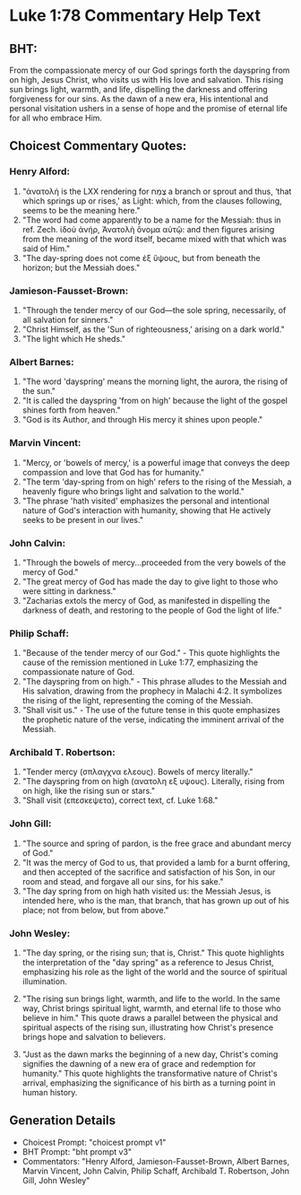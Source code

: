 # Luke 1:78 Commentary Help Text

## BHT:
From the compassionate mercy of our God springs forth the dayspring from on high, Jesus Christ, who visits us with His love and salvation. This rising sun brings light, warmth, and life, dispelling the darkness and offering forgiveness for our sins. As the dawn of a new era, His intentional and personal visitation ushers in a sense of hope and the promise of eternal life for all who embrace Him.

## Choicest Commentary Quotes:
### Henry Alford:
1. "ἀνατολή is the LXX rendering for צֶמַח a branch or sprout and thus, ‘that which springs up or rises,' as Light: which, from the clauses following, seems to be the meaning here."
2. "The word had come apparently to be a name for the Messiah: thus in ref. Zech. ἰδοὺ ἀνήρ, Ἀνατολὴ ὄνομα αὐτῷ: and then figures arising from the meaning of the word itself, became mixed with that which was said of Him."
3. "The day-spring does not come ἐξ ὕψους, but from beneath the horizon; but the Messiah does."

### Jamieson-Fausset-Brown:
1. "Through the tender mercy of our God—the sole spring, necessarily, of all salvation for sinners." 
2. "Christ Himself, as the 'Sun of righteousness,' arising on a dark world." 
3. "The light which He sheds."

### Albert Barnes:
1. "The word 'dayspring' means the morning light, the aurora, the rising of the sun."
2. "It is called the dayspring 'from on high' because the light of the gospel shines forth from heaven."
3. "God is its Author, and through His mercy it shines upon people."

### Marvin Vincent:
1. "Mercy, or 'bowels of mercy,' is a powerful image that conveys the deep compassion and love that God has for humanity." 
2. "The term 'day-spring from on high' refers to the rising of the Messiah, a heavenly figure who brings light and salvation to the world." 
3. "The phrase 'hath visited' emphasizes the personal and intentional nature of God's interaction with humanity, showing that He actively seeks to be present in our lives."

### John Calvin:
1. "Through the bowels of mercy...proceeded from the very bowels of the mercy of God." 
2. "The great mercy of God has made the day to give light to those who were sitting in darkness."
3. "Zacharias extols the mercy of God, as manifested in dispelling the darkness of death, and restoring to the people of God the light of life."

### Philip Schaff:
1. "Because of the tender mercy of our God." - This quote highlights the cause of the remission mentioned in Luke 1:77, emphasizing the compassionate nature of God.
2. "The dayspring from on high." - This phrase alludes to the Messiah and His salvation, drawing from the prophecy in Malachi 4:2. It symbolizes the rising of the light, representing the coming of the Messiah.
3. "Shall visit us." - The use of the future tense in this quote emphasizes the prophetic nature of the verse, indicating the imminent arrival of the Messiah.

### Archibald T. Robertson:
1. "Tender mercy (σπλαγχνα ελεους). Bowels of mercy literally." 
2. "The dayspring from on high (ανατολη εξ υψους). Literally, rising from on high, like the rising sun or stars."
3. "Shall visit (επεσκεψετα), correct text, cf. Luke 1:68."

### John Gill:
1. "The source and spring of pardon, is the free grace and abundant mercy of God."
2. "It was the mercy of God to us, that provided a lamb for a burnt offering, and then accepted of the sacrifice and satisfaction of his Son, in our room and stead, and forgave all our sins, for his sake."
3. "The day spring from on high hath visited us: the Messiah Jesus, is intended here, who is the man, that branch, that has grown up out of his place; not from below, but from above."

### John Wesley:
1. "The day spring, or the rising sun; that is, Christ." This quote highlights the interpretation of the "day spring" as a reference to Jesus Christ, emphasizing his role as the light of the world and the source of spiritual illumination.

2. "The rising sun brings light, warmth, and life to the world. In the same way, Christ brings spiritual light, warmth, and eternal life to those who believe in him." This quote draws a parallel between the physical and spiritual aspects of the rising sun, illustrating how Christ's presence brings hope and salvation to believers.

3. "Just as the dawn marks the beginning of a new day, Christ's coming signifies the dawning of a new era of grace and redemption for humanity." This quote highlights the transformative nature of Christ's arrival, emphasizing the significance of his birth as a turning point in human history.


## Generation Details
- Choicest Prompt: "choicest prompt v1"
- BHT Prompt: "bht prompt v3"
- Commentators: "Henry Alford, Jamieson-Fausset-Brown, Albert Barnes, Marvin Vincent, John Calvin, Philip Schaff, Archibald T. Robertson, John Gill, John Wesley"
